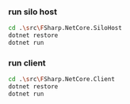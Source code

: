 ### run silo host
```sh
cd .\src\FSharp.NetCore.SiloHost
dotnet restore
dotnet run
```

### run client
```sh
cd .\src\FSharp.NetCore.Client
dotnet restore
dotnet run
```
